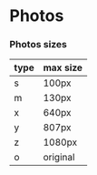 # Photos
### Photos sizes
| type | max size |
|------|----------|
| s    | 100px    |
| m    | 130px    |
| x    | 640px    |
| y    | 807px    |
| z    | 1080px   |
| o    | original |